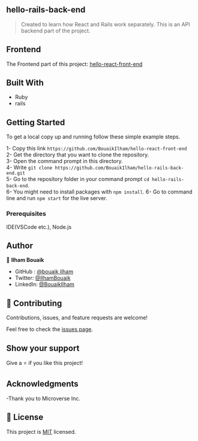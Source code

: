 ## hello-rails-back-end

> Created to learn how React and Rails work separately. This is an API backend part of the project.

## Frontend

The Frontend part of this project: [hello-react-front-end](https://github.com/BouaikIlham/hello-react-front-end/tree/setup-projet)

## Built With

- Ruby
- rails

## Getting Started

To get a local copy up and running follow these simple example steps.

1- Copy this link `https://github.com/BouaikIlham/hello-react-front-end` <br>
2- Get the directory that you want to clone the repository. <br>
3- Open the command prompt in this directory. <br>
4- Write `git clone https://github.com/BouaikIlham/hello-rails-back-end.git` <br>
5- Go to the repository folder in your command prompt `cd hello-rails-back-end`. <br>
6- You might need to install packages with `npm install`.
6- Go to command line and run `npm start` for the live server. <br>

### Prerequisites

IDE(VSCode etc.), Node.js

## Author

👤 **Ilham Bouaik**

- GitHub : [@bouaik ilham](https://github.com/BouaikIlham)
- Twitter: [@IlhamBouaik](https://twitter.com/IlhamBouaik)
- LinkedIn: [@BouaikIlham](https://www.linkedin.com/in/bouaik-ilham-478478230/)

## 🤝 Contributing

Contributions, issues, and feature requests are welcome!

Feel free to check the [issues page](../../issues/).

## Show your support

Give a ⭐️ if you like this project!

## Acknowledgments

-Thank you to Microverse Inc.

## 📝 License

This project is [MIT](./LICENSE.md) licensed.
